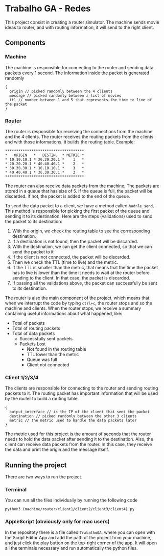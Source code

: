 # Trabalho GA - Redes

This project consist in creating a router simulator. The machine sends movie ideas to router, and with routing information, it will send to the right client.

## Components

### Machine

The machine is responsible for connecting to the router and sending data packets every 1 second. The information inside the packet is generated randomly
```
{
  origin // picked randomly between the 4 clients
  message // picked randomly between a list of movies
  ttl // number between 1 and 5 that represents the time to live of the packet
}
```

### Router

The router is responsible for receiving the connections from the machine and the 4 clients.
The router receives the routing packets from the clients and with those informations, it builds the routing table.
Example:
```
************************************
*   ORIGIN   *   DESTIN.  * METRIC *
* 10.10.10.1 * 20.20.20.1 *    1   *
* 20.20.20.1 * 40.40.40.1 *    2   *
* 30.30.30.1 * 10.10.10.1 *    3   *
* 40.40.40.1 * 30.30.30.1 *    2   *
************************************
```

The router can also receive data packets from the machine.
The packets are stored in a queue that has size of 5.
If the queue is full, the packet will be discarded. If not, the packet is added to the end of the queue.

To send the data packet to a client, we have a method called `hadnle_send`.
This method is responsible for picking the first packet of the queue and sending it to its destination.
Here are the steps (validations) used to send the packet to its destination:
1. With the origin, we check the routing table to see the corresponding destination.
  1. If a destination is not found, then the packet will be discarded.
2. With the destination, we can get the client connected, so that we can send the packet to it
  1. If the client is not connected, the packet will be discarded.
3. Then we check the TTL (time to live) and the metric.
  1. If the TTL is smaller than the metric, that means that the time the packet has to live is lower than the time it needs to wait at the router before sending to the client. In that case, the packet is discarded.
4. If passing all the validations above, the packet can successfully be sent to its destination.


The router is also the main component of the project, which means that when we interrupt the code by typing `ctrl+c`, the router stops and so the machine and clients.
When the router stops, we receive a summary containing useful informations about what happened, like:
- Total of packets
- Total of routing packets
- Total of data packets
  - Successfully sent packets
  - Packets Lost
    - Not found in the routing table
    - TTL lower than the metric
    - Queue was full
    - Client not connected


### Client 1/2/3/4
The clients are responsible for connecting to the router and sending routing packets to it.
The routing packet has important information that will be used by the router to build a routing table.
```
{
  output_interface // is the IP of the client that sent the packet
  destination // picked randomly between the other 3 clients
  metric // the metric used to handle the data packets later
}
```
The metric used for this project is the amount of seconds that the router needs to hold the data packet after sending it to the destination.
Also, the client can receive data packets from the router. In this case, they receive the data and print the origin and the message itself.

## Running the project
There are two ways to run the project.

### Terminal

You can run all the files individually by running the following code
```
python3 (machine/router/client1/client2/client3/client4).py
```

### AppleScript (obviously only for mac users)

In the repositoty there is a file called `TrabalhoGA`, where you can open with the Script Editor App and add the path of the project from your machine, and just click the play button on the top-right corner of the app. It will open all the terminals necessary and run automatically the python files.
